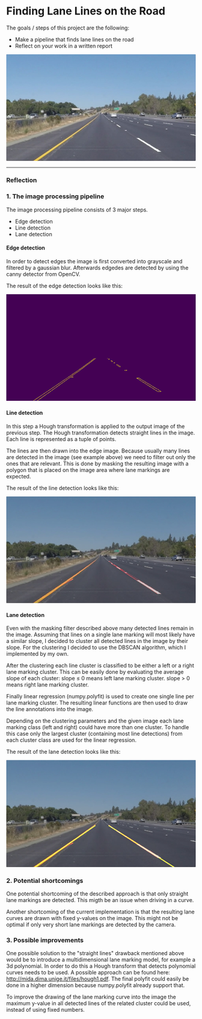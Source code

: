 # **Finding Lane Lines on the Road** 


The goals / steps of this project are the following:
* Make a pipeline that finds lane lines on the road
* Reflect on your work in a written report



![](./test_images/solidYellowLeft.jpg)

---

### Reflection

### 1. The image processing pipeline

The image processing pipeline consists of 3 major steps. 

* Edge detection
* Line detection
* Lane detection

#### Edge detection

In order to detect edges the image is first converted into grayscale and filtered by a gaussian blur.
Afterwards edgedes are detected by using the canny detector from OpenCV.

The result of the edge detection looks like this:

![](./examples/generated/1_solidYellowLeft.jpg)


#### Line detection

In this step a Hough transformation is applied to the output image of the previous step.
The Hough transformation detects straight lines in the image. Each line is represented as a tuple of points.

The lines are then drawn into the edge image. Because usually many lines are detected in the image (see example above) we need to filter out
only the ones that are relevant. This is done by masking the resulting image with a polygon that is placed on the image
area where lane markings are expected.

The result of the line detection looks like this:

![](./examples/generated/2_solidYellowLeft.jpg)


#### Lane detection

Even with the masking filter described above many detected lines remain in the image.
Assuming that lines on a single lane marking will most likely have a similar slope,
I decided to cluster all detected lines in the image by their slope. 
For the clustering I decided to use the DBSCAN algorithm, which I implemented by my own.

After the clustering each line cluster is classified to be either a left or a right lane marking cluster.
This can be easily done by evaluating the average slope of each cluster: 
slope ≤ 0 means left lane marking cluster.
slope > 0 means right lane marking cluster.

Finally linear regression (numpy.polyfit) is used to create one single line per lane marking cluster.
The resulting linear functions are then used to draw the line annotations into the image.

Depending on the clustering parameters and the given image each lane marking class (left and right)
could have more than one cluster. To handle this case only the largest cluster (containing most line detections)
from each cluster class are used for the linear regression. 


The result of the lane detection looks like this:

![](./examples/generated/3_solidYellowLeft.jpg)


### 2. Potential shortcomings

One potential shortcoming of the described approach is that only straight lane markings are detected.
This migth be an issue when driving in a curve.

Another shortcoming of the current implementation is that the resulting lane curves are drawn
with fixed y-values on the image. This might not be optimal if only very short lane markings are
detected by the camera.



### 3. Possible improvements

One possible solution to the "straight lines" drawback mentioned above would be to
introduce a multidimensional lane marking model, for example a 3d polynomial.
In order to do this a Hough transform that detects polynomial curves needs to be used.
A possible approach can be found here: http://mida.dima.unige.it/files/hough1.pdf.
The final polyfit could easily be done in a higher dimension because numpy.polyfit already support that.

To improve the drawing of the lane marking curve into the image the maximum y-value
in all detected lines of the related cluster could be used, instead of using fixed numbers.
